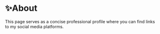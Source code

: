 # ✨About

This page serves as a concise professional profile where you can find links to my social media platforms.
